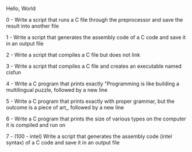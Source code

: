 Hello, World                                                                                                                                             

                                                                                                                                                             

                                                                                                                                                             

                                                                                                                                                             

0 - Write a script that runs a C file through the preprocessor and save the result into another file                                                         

                                                                                                                                                             

                                                                                                                                                             

                                                                                                                                                             

1 - Write a script that generates the assembly code of a C code and save it in an output file                                                                

                                                                                                                                                             

                                                                                                                                                             

                                                                                                                                                             

2 - Write a script that compiles a C file but does not link                                                                                                  

                                                                                                                                                             

                                                                                                                                                             

                                                                                                                                                             

3 - Write a script that compiles a C file and creates an executable named cisfun                                                                             

                                                                                                                                                             

                                                                                                                                                             

                                                                                                                                                             

4 - Write a C program that prints exactly "Programming is like building a multilingual puzzle, followed by a new line                                        

                                                                                                                                                             

                                                                                                                                                             

                                                                                                                                                             

5 - Write a C program that prints exactly with proper grammar, but the outcome is a piece of art,, followed by a new line                                    

                                                                                                                                                             

                                                                                                                                                             

                                                                                                                                                             

6 - Write a C program that prints the size of various types on the computer it is compiled and run on                                                        

                                                                                                                                                             

                                                                                                                                                             

                                                                                                                                                             

7 - (100 - intel) Write a script that generates the assembly code (intel syntax) of a C code and save it in an output file
